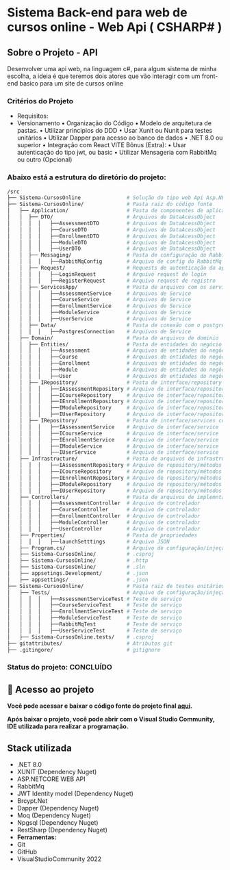 
# Sistema Back-end para web de cursos online - Web Api ( CSHARP# )

## Sobre o Projeto - API

Desenvolver uma api web, na linguagem c#, para algum sistema de minha escolha, a ideia é que teremos dois atores que vão interagir com um front-end basico para um site de cursos online
</br>

### Critérios do Projeto

- Requisitos:
- Versionamento
• Organização do Código
• Modelo de arquitetura de pastas.
• Utilizar principios do DDD
• Usar Xunit ou Nunit para testes unitários
• Utilizar Dapper para acesso ao banco de dados
• .NET 8.0 ou superior
• Integração com React VITE
Bônus (Extra):
• Usar autenticação do tipo jwt, ou basic
• Utilizar Mensageria com RabbitMq ou outro (Opcional)

### Abaixo está a estrutura do diretório do projeto:

```bash
/src
├── Sistema-CursosOnline               # Solução do tipo web Api Asp.NETCore
├── Sistema-CursosOnline/              # Pasta raiz do código fonte
│   ├── Application/                   # Pasta de componentes de aplicação do projeto
│   │  ├── DTO/                        # Arquivos de DataAcessObject
│   │  │  │   ├──AssessmentDTO         # Arquivos de DataAcessObject
│   │  │  │   ├──CourseDTO             # Arquivos de DataAcessObject
│   │  │  │   ├──EnrollmentDTO         # Arquivos de DataAcessObject
│   │  │  │   ├──ModuleDTO             # Arquivos de DataAcessObject
│   │  │  │   ├──UserDTO               # Arquivos de DataAcessObject
│   │  ├── Messaging/                  # Pasta de configuração do RabbitMq
│   │  │  │   ├──RabbitMqConfig        # Arquivo de config do RabbitMq
│   │  ├── Request/                    # Requests de autenticação da api
│   │  │  │   ├──LoginRequest          # Arquivo request de login
│   │  │  │   ├──RegisterRequest       # Arquivo request de registro
│   │  ├── ServicesApp/                # Pasta de arquivos com os serviços/métodos da aplicação
│   │  │  │   ├──AssessmentService     # Arquivos de Service
│   │  │  │   ├──CourseService         # Arquivos de Service
│   │  │  │   ├──EnrollmentService     # Arquivos de Service
│   │  │  │   ├──ModuleService         # Arquivos de Service
│   │  │  │   ├──UserService           # Arquivos de Service
│   │  ├── Data/                       # Pasta de conexão com o postgres
│   │  │  │   ├──PostgresConnection    # Arquivos de Service
│   ├── Domain/                        # Pasta de arquivos de dominio
│   │  ├── Entities/                   # Pasta de entidades do negócio
│   │  │  │   ├──Assessment            # Arquivos de entidades do negócio
│   │  │  │   ├──Course                # Arquivos de entidades do negócio
│   │  │  │   ├──Enrollment            # Arquivos de entidades do negócio
│   │  │  │   ├──Module                # Arquivos de entidades do negócio
│   │  │  │   ├──User                  # Arquivos de entidades do negócio
│   │  ├── IRepository/                # Pasta de interface/repository contrato de métodos para repositórios
│   │  │  │   ├──IAssessmentRepository # Arquivo de interface/repository
│   │  │  │   ├──ICourseRepository     # Arquivo de interface/repository
│   │  │  │   ├──IEnrollmentRepository # Arquivo de interface/repository
│   │  │  │   ├──IModuleRepository     # Arquivo de interface/repository
│   │  │  │   ├──IUserRepository       # Arquivo de interface/repository
│   │  ├── IRepository/                # Pasta de interface/services contrato de métodos para serviços
│   │  │  │   ├──IAssessmentService    # Arquivo de interface/service
│   │  │  │   ├──ICourseService        # Arquivo de interface/service
│   │  │  │   ├──IEnrollmentService    # Arquivo de interface/service
│   │  │  │   ├──IModuleService        # Arquivo de interface/service
│   │  │  │   ├──IUserService          # Arquivo de interface/service
│   ├── Infrastructure/                # Pasta de arquivos de infrastrutura do dominio
│   │  │  │   ├──IAssessmentRepository # Arquivo de repository/métodos
│   │  │  │   ├──ICourseRepository     # Arquivo de repository/métodos
│   │  │  │   ├──IEnrollmentRepository # Arquivo de repository/métodos
│   │  │  │   ├──IModuleRepository     # Arquivo de repository/métodos
│   │  │  │   ├──IUserRepository       # Arquivo de repository/métodos
│   ├── Controllers/                   # Pasta de arquivos de implemntação dos services/exposição dos endpoints
│   │  │  │   ├──AssessmentController  # Arquivo de controlador
│   │  │  │   ├──CourseController      # Arquivo de controlador
│   │  │  │   ├──EnrollmentController  # Arquivo de controlador
│   │  │  │   ├──ModuleController      # Arquivo de controlador
│   │  │  │   ├──UserController        # Arquivo de controlador
│   ├── Properties/                    # Pasta de propriedades
│   │  │  │   ├──launchSetttings       # Arquivo JSON
│   ├── Program.cs/                    # Arquivo de configuração/injeção de dependencia do programa
│   ├── Sistema-CursosOnline/          # .csproj
│   ├── Sistema-CursosOnline/          # .http
│   ├── Sistema-CursosOnline/          # .sln
│   ├── appsetings.Development/        # .json
│   ├── appsettings/                   # .json
├── Sistema-CursosOnline/              # Pasta raiz de testes unitários Xunit
│   ├── Tests/                         # Arquivo de configuração/injeção de dependencia do programa
│   │  │  │   ├──AssessmentServiceTest # Teste de serviço
│   │  │  │   ├──CourseServiceTest     # Teste de serviço
│   │  │  │   ├──EnrollmentServiceTest # Teste de serviço
│   │  │  │   ├──ModuleServiceTest     # Teste de serviço
│   │  │  │   ├──RabbitMqTest          # Teste de serviço
│   │  │  │   ├──UserServiceTest       # Teste de serviço
│   ├── Sistema-CursosOnline.tests/    # .csproj
├── gitattributes/                     # Atributos git
├── .gitingore/                        # gitignore

```


### Status do projeto: **CONCLUÍDO**

## 📁 Acesso ao projeto

**Você pode acessar e baixar o código fonte do projeto final
[aqui](https://github.com/Cilentoo/Sistema-CursosOnline).**

**Após baixar o projeto, você pode abrir com o Visual Studio Community, IDE utilizada para realizar a programação.**

## Stack utilizada

- .NET 8.0
- XUNIT (Dependency Nuget)
- ASP.NETCORE WEB API
- RabbitMq
- JWT Identity model (Dependency Nuget)
- Brcypt.Net
- Dapper (Dependency Nuget)
- Moq (Dependency Nuget)
- Npgsql (Dependency Nuget)
- RestSharp (Dependency Nuget)
- **Ferramentas:**
- Git
- GitHub
- VisualStudioCommunity 2022
